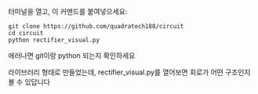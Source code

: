 터미널을 열고, 이 커맨드를 붙여넣으세요:
```
git clone https://github.com/quadratech188/circuit
cd circuit
python rectifier_visual.py
```

에러나면 git이랑 python 되는지 확인하세요

라이브러리 형태로 만들었는데, rectifier_visual.py를 열어보면 회로가 어떤 구조인지 볼 수 있답니다
